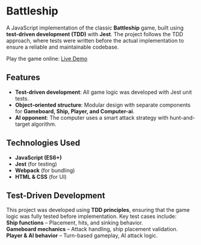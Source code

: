 # Battleship

A JavaScript implementation of the classic **Battleship** game, built using **test-driven development (TDD)** with **Jest**. The project follows the TDD approach, where tests were written before the actual implementation to ensure a reliable and maintainable codebase.

Play the game online: [Live Demo](https://golfsap.github.io/battleship/)

## Features

- **Test-driven development**: All game logic was developed with Jest unit tests.
- **Object-oriented structure**: Modular design with separate components for **Gameboard, Ship, Player, and Computer-ai**.
- **AI opponent**: The computer uses a smart attack strategy with hunt-and-target algorithm.

## Technologies Used

- **JavaScript (ES6+)**
- **Jest** (for testing)
- **Webpack** (for bundling)
- **HTML & CSS** (for UI)

## Test-Driven Development

This project was developed using **TDD principles**, ensuring that the game logic was fully tested before implementation. Key test cases include:  
**Ship functions** – Placement, hits, and sinking behavior.  
**Gameboard mechanics** – Attack handling, ship placement validation.  
**Player & AI behavior** – Turn-based gameplay, AI attack logic.

